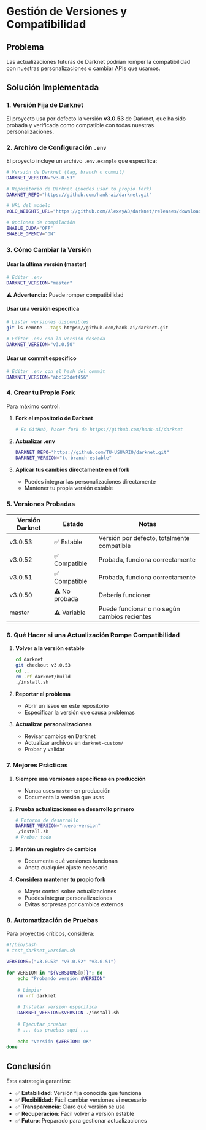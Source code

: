 # Gestión de Versiones y Compatibilidad

## Problema

Las actualizaciones futuras de Darknet podrían romper la compatibilidad con nuestras personalizaciones o cambiar APIs que usamos.

## Solución Implementada

### 1. Versión Fija de Darknet

El proyecto usa por defecto la versión **v3.0.53** de Darknet, que ha sido probada y verificada como compatible con todas nuestras personalizaciones.

### 2. Archivo de Configuración `.env`

El proyecto incluye un archivo `.env.example` que especifica:

```bash
# Versión de Darknet (tag, branch o commit)
DARKNET_VERSION="v3.0.53"

# Repositorio de Darknet (puedes usar tu propio fork)
DARKNET_REPO="https://github.com/hank-ai/darknet.git"

# URL del modelo
YOLO_WEIGHTS_URL="https://github.com/AlexeyAB/darknet/releases/download/darknet_yolo_v4_pre/yolov4-tiny.weights"

# Opciones de compilación
ENABLE_CUDA="OFF"
ENABLE_OPENCV="ON"
```

### 3. Cómo Cambiar la Versión

#### Usar la última versión (master)
```bash
# Editar .env
DARKNET_VERSION="master"
```
⚠️ **Advertencia:** Puede romper compatibilidad

#### Usar una versión específica
```bash
# Listar versiones disponibles
git ls-remote --tags https://github.com/hank-ai/darknet.git

# Editar .env con la versión deseada
DARKNET_VERSION="v3.0.50"
```

#### Usar un commit específico
```bash
# Editar .env con el hash del commit
DARKNET_VERSION="abc123def456"
```

### 4. Crear tu Propio Fork

Para máximo control:

1. **Fork el repositorio de Darknet**
   ```bash
   # En GitHub, hacer fork de https://github.com/hank-ai/darknet
   ```

2. **Actualizar .env**
   ```bash
   DARKNET_REPO="https://github.com/TU-USUARIO/darknet.git"
   DARKNET_VERSION="tu-branch-estable"
   ```

3. **Aplicar tus cambios directamente en el fork**
   - Puedes integrar las personalizaciones directamente
   - Mantener tu propia versión estable

### 5. Versiones Probadas

| Versión Darknet | Estado | Notas |
|-----------------|--------|-------|
| v3.0.53 | ✅ Estable | Versión por defecto, totalmente compatible |
| v3.0.52 | ✅ Compatible | Probada, funciona correctamente |
| v3.0.51 | ✅ Compatible | Probada, funciona correctamente |
| v3.0.50 | ⚠️ No probada | Debería funcionar |
| master | ⚠️ Variable | Puede funcionar o no según cambios recientes |

### 6. Qué Hacer si una Actualización Rompe Compatibilidad

1. **Volver a la versión estable**
   ```bash
   cd darknet
   git checkout v3.0.53
   cd ..
   rm -rf darknet/build
   ./install.sh
   ```

2. **Reportar el problema**
   - Abrir un issue en este repositorio
   - Especificar la versión que causa problemas

3. **Actualizar personalizaciones**
   - Revisar cambios en Darknet
   - Actualizar archivos en `darknet-custom/`
   - Probar y validar

### 7. Mejores Prácticas

1. **Siempre usa versiones específicas en producción**
   - Nunca uses `master` en producción
   - Documenta la versión que usas

2. **Prueba actualizaciones en desarrollo primero**
   ```bash
   # Entorno de desarrollo
   DARKNET_VERSION="nueva-version"
   ./install.sh
   # Probar todo
   ```

3. **Mantén un registro de cambios**
   - Documenta qué versiones funcionan
   - Anota cualquier ajuste necesario

4. **Considera mantener tu propio fork**
   - Mayor control sobre actualizaciones
   - Puedes integrar personalizaciones
   - Evitas sorpresas por cambios externos

### 8. Automatización de Pruebas

Para proyectos críticos, considera:

```bash
#!/bin/bash
# test_darknet_version.sh

VERSIONS=("v3.0.53" "v3.0.52" "v3.0.51")

for VERSION in "${VERSIONS[@]}"; do
    echo "Probando versión $VERSION"
    
    # Limpiar
    rm -rf darknet
    
    # Instalar versión específica
    DARKNET_VERSION=$VERSION ./install.sh
    
    # Ejecutar pruebas
    # ... tus pruebas aquí ...
    
    echo "Versión $VERSION: OK"
done
```

## Conclusión

Esta estrategia garantiza:
- ✅ **Estabilidad**: Versión fija conocida que funciona
- ✅ **Flexibilidad**: Fácil cambiar versiones si necesario
- ✅ **Transparencia**: Claro qué versión se usa
- ✅ **Recuperación**: Fácil volver a versión estable
- ✅ **Futuro**: Preparado para gestionar actualizaciones